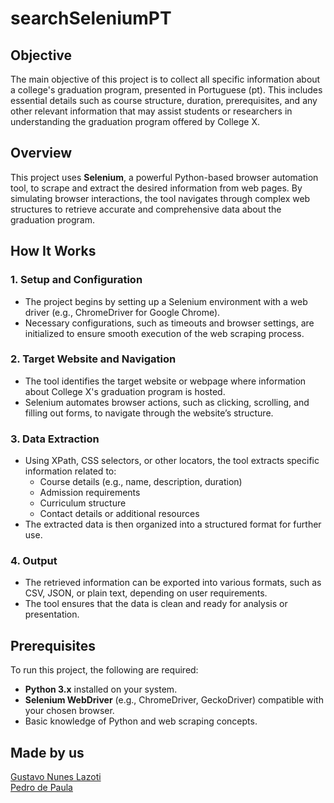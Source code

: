 # searchSeleniumPT

## Objective
The main objective of this project is to collect all specific information about a college's graduation program, presented in Portuguese (pt). This includes essential details such as course structure, duration, prerequisites, and any other relevant information that may assist students or researchers in understanding the graduation program offered by College X.

## Overview
This project uses **Selenium**, a powerful Python-based browser automation tool, to scrape and extract the desired information from web pages. By simulating browser interactions, the tool navigates through complex web structures to retrieve accurate and comprehensive data about the graduation program.

## How It Works
### 1. **Setup and Configuration**
   - The project begins by setting up a Selenium environment with a web driver (e.g., ChromeDriver for Google Chrome).
   - Necessary configurations, such as timeouts and browser settings, are initialized to ensure smooth execution of the web scraping process.

### 2. **Target Website and Navigation**
   - The tool identifies the target website or webpage where information about College X's graduation program is hosted.
   - Selenium automates browser actions, such as clicking, scrolling, and filling out forms, to navigate through the website’s structure.

### 3. **Data Extraction**
   - Using XPath, CSS selectors, or other locators, the tool extracts specific information related to:
     - Course details (e.g., name, description, duration)
     - Admission requirements
     - Curriculum structure
     - Contact details or additional resources
   - The extracted data is then organized into a structured format for further use.

### 4. **Output**
   - The retrieved information can be exported into various formats, such as CSV, JSON, or plain text, depending on user requirements.
   - The tool ensures that the data is clean and ready for analysis or presentation.

## Prerequisites
To run this project, the following are required:
- **Python 3.x** installed on your system.
- **Selenium WebDriver** (e.g., ChromeDriver, GeckoDriver) compatible with your chosen browser.
- Basic knowledge of Python and web scraping concepts.

## Made by us
<a href="https://github.com/GustavoLazoti"> Gustavo Nunes Lazoti </a></br>
<a href="https://github.com/D-peu"> Pedro de Paula </a>
